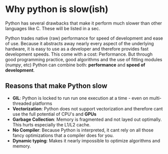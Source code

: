 # Why python is slow(ish)

Python has several drawbacks that make it perform much slower than other languages like C. These will be listed in a sec.

Python trades native (raw) performance for speed of development and ease of use. Because it abstracts away nearly every aspect of the underlying hardware, it is easy to use as a developer and therefore provides fast development speeds. This come with a cost: Performance. But through good programming practice, good algorithms and the use of fitting modules (*numpy*, etc) Python can combine both: **performance** and **speed of development**.

## Reasons that make Python slow

* **GIL**: Python is locked to run run one execution at a time - even on multi-threaded platforms
* **Vectorization**: Python does not support vectorization and therefore cant use the full potential of CPU's and **GPUs**
* **Garbage Collection**: Memory is fragmented and not layed out optimally. This hurts especially the L1/L2 cache.
* **No Compiler**: Because Python is interpreted, it cant rely on all those fancy optimizations that a compiler does for you.
* **Dynamic typing**: Makes it nearly impossible to optimize algorithms and memory.
